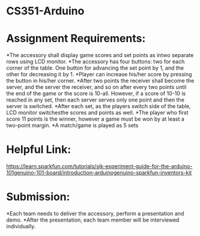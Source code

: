 # CS351-Arduino

# Assignment Requirements:
*The accessory shall display game scores and set points as intwo separate rows using LCD monitor. 
*The accessory has four buttons: two for each corner of the table. One button for advancing the set point by 1, and the other for decreasing it by 1.
*Player can increase his/her score by pressing the button in his/her corner. 
*After two points the receiver shall become the server, and the server the receiver, and so on after every two points until the end of the game or the score is 10-all. However, if a score of 10-10 is reached in any set, then each server serves only one point and then the server is switched. 
*After each set, as the players switch side of the table, LCD monitor switchesthe scores and points as well.
*The player who first score 11 points is the winner, however a game must be won by at least a two-point margin.
*A match/game is played as 5 sets

# Helpful Link:
https://learn.sparkfun.com/tutorials/sik-experiment-guide-for-the-arduino-101genuino-101-board/introduction-arduinogenuino-sparkfun-inventors-kit
# Submission:
*Each team needs to deliver the accessory, perform a presentation and demo. 
*After the presentation, each team member will be interviewed individually.
